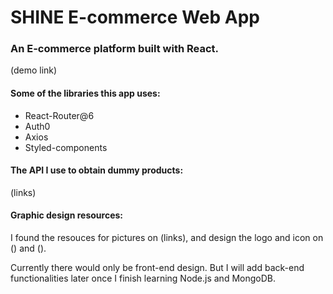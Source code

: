 # SHINE E-commerce Web App

### An E-commerce platform built with React.

(demo link)

#### Some of the libraries this app uses:

- React-Router@6
- Auth0
- Axios
- Styled-components

#### The API I use to obtain dummy products:

(links)

#### Graphic design resources:

I found the resouces for pictures on (links), and design the logo and icon on () and ().

Currently there would only be front-end design. But I will add back-end functionalities later once I finish learning Node.js and MongoDB.
